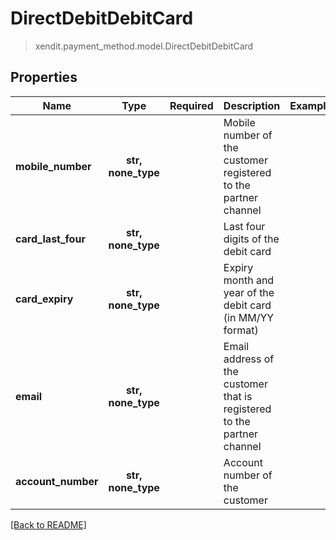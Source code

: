 # DirectDebitDebitCard
> xendit.payment_method.model.DirectDebitDebitCard


## Properties
| Name | Type | Required | Description | Examples |
|------------|:-------------:|:-------------:|-------------|:-------------:|
| **mobile_number** | **str, none_type** | | Mobile number of the customer registered to the partner channel  |  |
| **card_last_four** | **str, none_type** | | Last four digits of the debit card  |  |
| **card_expiry** | **str, none_type** | | Expiry month and year of the debit card (in MM/YY format)  |  |
| **email** | **str, none_type** | | Email address of the customer that is registered to the partner channel  |  |
| **account_number** | **str, none_type** | | Account number of the customer  |  |


[[Back to README]](../../README.md)


